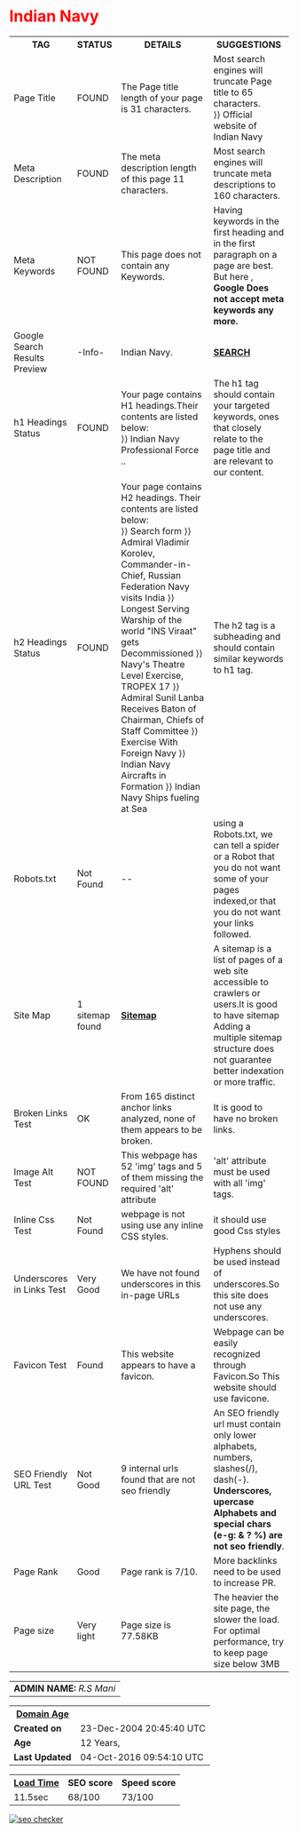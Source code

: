 <html>
<style>
body{
background-image: url("https://s-media-cache-ak0.pinimg.com/564x/2e/91/0f/2e910f64d86ddc7cae75a8f6f928a67e.jpg")}
</style>
<body>
<b><h1 style="color:red">Indian Navy</h1></b>
<table>
<tr>
<th><b>TAG</b></th>
<th><b>STATUS</b></th>
<th><b>DETAILS</b></th>
<th><b>SUGGESTIONS</b></th>
</tr>
<tr>
<td>Page Title</td>
<td>FOUND</td>
<td>The Page title length of your page is 31 characters.</td>
<td>Most search engines will truncate Page title to 65 characters.
<br>⟩⟩ Official website of Indian Navy
</td>
</tr>
<tr>
<td>Meta Description</td> 
<td>FOUND </td>
<td>The meta description length of this page 11 characters.</td>
<td>Most search engines will truncate meta descriptions to 160 characters.</td>
</tr>
<tr>
<td>Meta Keywords</td>
<td>NOT FOUND </td>
<td>This page does not contain any Keywords.</td> 
<td>Having keywords in the first heading and in the first paragraph on a page are best.
But here ,
<b>Google Does not accept meta keywords any more.</b></td>
</tr>
<tr>
<td>Google Search Results Preview</td>
<td>-Info- </td>
<td>Indian Navy.</td>
<td><a href="https://www.indiannavy.nic.in/"><b>SEARCH</b></a>
        </td>
</tr>
<tr>
<td> h1 Headings Status</td>
<td> FOUND </td>
<td>Your page contains H1 headings.Their contents are listed below:<br>
 ⟩⟩ Indian Navy Professional Force
..</td>
<td>The h1 tag should contain your targeted keywords, ones that closely relate to the page title and are relevant to our content. </td>
</tr>
<tr>
<td> h2 Headings Status</td>
<td> FOUND </td>
<td>Your page contains H2 headings. Their contents are listed below:<br>
⟩⟩ Search form
⟩⟩ Admiral Vladimir Korolev, Commander-in-Chief, Russian Federation Navy visits India
⟩⟩ Longest Serving Warship of the world "INS Viraat" gets Decommissioned
⟩⟩ Navy's Theatre Level Exercise, TROPEX 17
⟩⟩ Admiral Sunil Lanba Receives Baton of Chairman, Chiefs of Staff Committee
⟩⟩ Exercise With Foreign Navy
⟩⟩ Indian Navy Aircrafts in Formation
⟩⟩ Indian Navy Ships fueling at Sea</td>
<td>The h2 tag is a subheading and should contain similar keywords to h1 tag. </td>
</tr>
<tr>
<td>Robots.txt</td>
<td>Not Found</td>
<td>--</td>
<td>using a Robots.txt, we can tell a spider or a Robot that you do not want some of your pages indexed,or that you do not want your links followed.</td>
</tr>
<tr>
<td> Site Map </td>
<td> 1 sitemap found </td>
<td> <a href="https://www.indiannavy.nic.in/sitemap.xml"> <b> Sitemap </b></a> </td>
<td>A sitemap is a list of pages of a web site accessible to crawlers or users.It is good to have sitemap
 Adding a multiple sitemap structure does not guarantee better indexation or more traffic.</td>
</tr>
<tr>
<td>Broken Links Test</td>
<td>OK</td>
<td>From 165 distinct anchor links analyzed, none of them appears to be broken. </td>
<td>It is good to have no broken links.</td>
</tr>
<tr>
<td>Image Alt Test</td>
<td>NOT FOUND</td>
<td>This webpage has 52 'img' tags and 5 of them missing the required 'alt' attribute </td>
<td>'alt' attribute must be used with all 'img' tags.</td>
</tr>
<tr>
<td>Inline Css Test</td>
<td>Not Found</td>
<td>webpage is not using use any inline CSS styles.</td>
<td>it should use good Css styles</td> 
</tr>
<tr>
<td>Underscores in Links Test	</td>
<td>Very Good</td>
<td>We have not found underscores in this in-page URLs</td>
<td>Hyphens should be used instead of underscores.So this site does not use any underscores.</td>
</tr>
<tr>
<td> Favicon Test </td>
<td>Found </td>
<td>This website appears to have a favicon.</td>
<td>Webpage can be easily recognized through Favicon.So This website should use favicone.</td>
</tr>
<tr>
<td>SEO Friendly URL Test</td>
<td>Not Good</td>
<td> 9 internal urls found that are not seo friendly</td>
<td>An SEO friendly url must contain only lower alphabets, numbers, slashes(/), dash(-). <br>
<b>Underscores, upercase Alphabets and special chars (e-g: & ? %) are not seo friendly</b>.</td>
</tr>
<tr>
<td>Page Rank</td>
<td>Good</td>
<td>Page rank is 7/10.</td>
<td>More backlinks need to be used to increase PR.</td>
</tr>
<tr>
  <td>Page size</td><td >Very light</td><td >Page size is 77.58KB</td><td>The heavier the site page, the slower the load. For optimal performance, try to keep page size below 3MB</td>
        </tr>
</table>
<p>
<table>
<tr>
<td><b>ADMIN NAME:</b> <i>R.S Mani</i></td>
</tr>
</table>
<p>
<table>
<tr>
     <th> <u><b>Domain Age</b></u></th>
    </tr>
    <tr>
      <td><b>Created on</b></td><td>23-Dec-2004 20:45:40 UTC</td>
    </tr>
    <tr>
      <td><b>Age</b></td><td>12 Years,</td> </tr>
    <tr>
      <td><b>Last Updated</b></td><td>04-Oct-2016 09:54:10 UTC</td>
    </tr>
</table>
<p>
<table>
    <tr>
      <th><u><b>Load Time</b></u></th><th><b>SEO score</b></th><th><b>Speed score</b></th>
    </tr>
    <tr><td>11.5sec</td><td>68/100</td><td>73/100</td>
    </tr>
</table>
<a href="http://smallseotools.com/website-seo-score-checker/" target="_blank"><img src="http://smallseotools.com/imgs/badge-silver.png" alt="seo checker"/></a>
<body/>
<html/>
